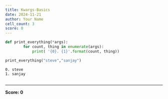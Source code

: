 ```yaml
---
title: Kwargs-Basics
date: 2024-11-21
author: Your Name
cell_count: 3
score: 0
---
```


```python
def print_everything(*args):
        for count, thing in enumerate(args):
            print( '{0}. {1}'.format(count, thing))
```


```python
print_everything("steve","sanjay")
```

    0. steve
    1. sanjay



```python

```


---
**Score: 0**
